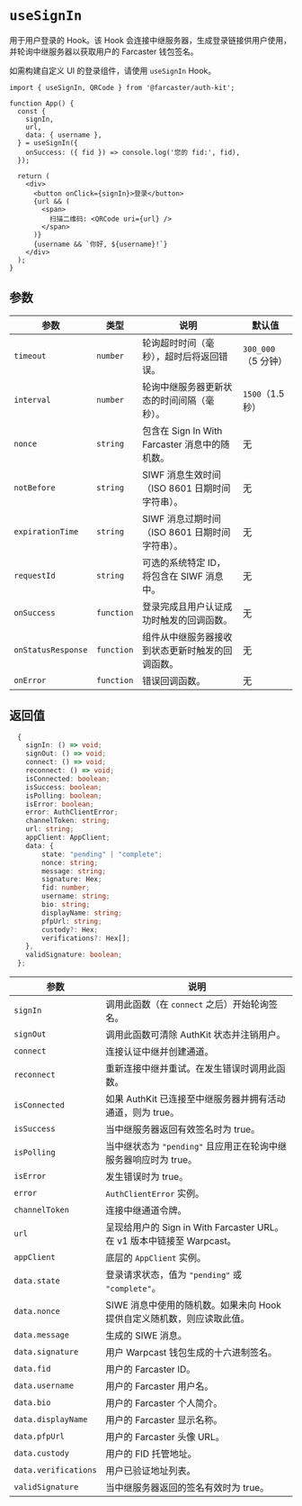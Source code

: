 # `useSignIn`

用于用户登录的 Hook。该 Hook 会连接中继服务器，生成登录链接供用户使用，并轮询中继服务器以获取用户的 Farcaster 钱包签名。

如需构建自定义 UI 的登录组件，请使用 `useSignIn` Hook。

```tsx
import { useSignIn, QRCode } from '@farcaster/auth-kit';

function App() {
  const {
    signIn,
    url,
    data: { username },
  } = useSignIn({
    onSuccess: ({ fid }) => console.log('您的 fid:', fid),
  });

  return (
    <div>
      <button onClick={signIn}>登录</button>
      {url && (
        <span>
          扫描二维码: <QRCode uri={url} />
        </span>
      )}
      {username && `你好, ${username}!`}
    </div>
  );
}
```

## 参数

| 参数               | 类型       | 说明                                             | 默认值              |
| ------------------ | ---------- | ------------------------------------------------ | ------------------- |
| `timeout`          | `number`   | 轮询超时时间（毫秒），超时后将返回错误。         | `300_000`（5 分钟） |
| `interval`         | `number`   | 轮询中继服务器更新状态的时间间隔（毫秒）。       | `1500`（1.5 秒）    |
| `nonce`            | `string`   | 包含在 Sign In With Farcaster 消息中的随机数。   | 无                  |
| `notBefore`        | `string`   | SIWF 消息生效时间（ISO 8601 日期时间字符串）。   | 无                  |
| `expirationTime`   | `string`   | SIWF 消息过期时间（ISO 8601 日期时间字符串）。   | 无                  |
| `requestId`        | `string`   | 可选的系统特定 ID，将包含在 SIWF 消息中。        | 无                  |
| `onSuccess`        | `function` | 登录完成且用户认证成功时触发的回调函数。         | 无                  |
| `onStatusResponse` | `function` | 组件从中继服务器接收到状态更新时触发的回调函数。 | 无                  |
| `onError`          | `function` | 错误回调函数。                                   | 无                  |

## 返回值

```ts
  {
    signIn: () => void;
    signOut: () => void;
    connect: () => void;
    reconnect: () => void;
    isConnected: boolean;
    isSuccess: boolean;
    isPolling: boolean;
    isError: boolean;
    error: AuthClientError;
    channelToken: string;
    url: string;
    appClient: AppClient;
    data: {
        state: "pending" | "complete";
        nonce: string;
        message: string;
        signature: Hex;
        fid: number;
        username: string;
        bio: string;
        displayName: string;
        pfpUrl: string;
        custody?: Hex;
        verifications?: Hex[];
    },
    validSignature: boolean;
  };
```

| 参数                 | 说明                                                                    |
| -------------------- | ----------------------------------------------------------------------- |
| `signIn`             | 调用此函数（在 `connect` 之后）开始轮询签名。                           |
| `signOut`            | 调用此函数可清除 AuthKit 状态并注销用户。                               |
| `connect`            | 连接认证中继并创建通道。                                                |
| `reconnect`          | 重新连接中继并重试。在发生错误时调用此函数。                            |
| `isConnected`        | 如果 AuthKit 已连接至中继服务器并拥有活动通道，则为 true。              |
| `isSuccess`          | 当中继服务器返回有效签名时为 true。                                     |
| `isPolling`          | 当中继状态为 `"pending"` 且应用正在轮询中继服务器响应时为 true。        |
| `isError`            | 发生错误时为 true。                                                     |
| `error`              | `AuthClientError` 实例。                                                |
| `channelToken`       | 连接中继通道令牌。                                                      |
| `url`                | 呈现给用户的 Sign in With Farcaster URL。在 v1 版本中链接至 Warpcast。  |
| `appClient`          | 底层的 `AppClient` 实例。                                               |
| `data.state`         | 登录请求状态，值为 `"pending"` 或 `"complete"`。                        |
| `data.nonce`         | SIWE 消息中使用的随机数。如果未向 Hook 提供自定义随机数，则应读取此值。 |
| `data.message`       | 生成的 SIWE 消息。                                                      |
| `data.signature`     | 用户 Warpcast 钱包生成的十六进制签名。                                  |
| `data.fid`           | 用户的 Farcaster ID。                                                   |
| `data.username`      | 用户的 Farcaster 用户名。                                               |
| `data.bio`           | 用户的 Farcaster 个人简介。                                             |
| `data.displayName`   | 用户的 Farcaster 显示名称。                                             |
| `data.pfpUrl`        | 用户的 Farcaster 头像 URL。                                             |
| `data.custody`       | 用户的 FID 托管地址。                                                   |
| `data.verifications` | 用户已验证地址列表。                                                    |
| `validSignature`     | 当中继服务器返回的签名有效时为 true。                                   |
